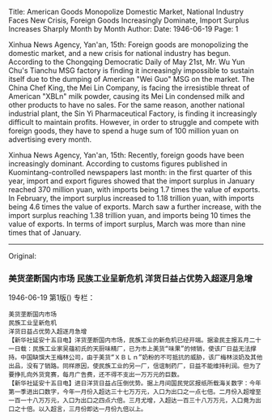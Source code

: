 Title: American Goods Monopolize Domestic Market, National Industry Faces New Crisis, Foreign Goods Increasingly Dominate, Import Surplus Increases Sharply Month by Month
Author:
Date: 1946-06-19
Page: 1

Xinhua News Agency, Yan'an, 15th: Foreign goods are monopolizing the domestic market, and a new crisis for national industry has begun. According to the Chongqing Democratic Daily of May 21st, Mr. Wu Yun Chu's Tianchu MSG factory is finding it increasingly impossible to sustain itself due to the dumping of American "Wei Guo" MSG on the market. The China Chef King, the Mei Lin Company, is facing the irresistible threat of American "XBLn" milk powder, causing its Mei Lin condensed milk and other products to have no sales. For the same reason, another national industrial plant, the Sin Yi Pharmaceutical Factory, is finding it increasingly difficult to maintain profits. However, in order to struggle and compete with foreign goods, they have to spend a huge sum of 100 million yuan on advertising every month.

Xinhua News Agency, Yan'an, 15th: Recently, foreign goods have been increasingly dominant. According to customs figures published in Kuomintang-controlled newspapers last month: in the first quarter of this year, import and export figures showed that the import surplus in January reached 370 million yuan, with imports being 1.7 times the value of exports. In February, the import surplus increased to 1.18 trillion yuan, with imports being 4.6 times the value of exports. March saw a further increase, with the import surplus reaching 1.38 trillion yuan, and imports being 10 times the value of exports. In terms of import surplus, March was more than nine times that of January.



<hr /> 

Original: 


### 美货垄断国内市场  民族工业呈新危机  洋货日益占优势入超逐月急增

1946-06-19
第1版()
专栏：

    美货垄断国内市场
    民族工业呈新危机
    洋货日益占优势入超逐月急增
    【新华社延安十五日电】洋货垄断国内市场，民族工业的新危机已经开端。据渝民主报五月二十一日载：民族工业家吴蕴初氏的天厨味精厂，已为市上美货“味果”的倾销，使该厂日益无法撑持。中国缺馔大王梅林公司，由于美货“ＸＢＬｎ”奶粉的不可抵抗的威胁，该厂梅林淡奶及其他出品，没有了销路。同样原因，使民族工业的另一厂，信谊制药厂，日益不能维持利润。但为了要挣扎向外货竞赛，每月广告费，还不得不支出一万万元的巨数。
    【新华社延安十五日电】进日洋货日益占压倒优势。据上月间国民党区报纸所载海关数字：今年第一季进出口数字，今年一月份入超达三十七万万元，入口为出口之一点七倍。二月份入超增至一百一十八万万元，入口为出口之四点六倍。三月尤增，入超达一百三十八万万元，入口竟为出口之十倍。以入超言，三月份即达一月份九倍以上。
